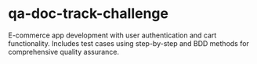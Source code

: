 # qa-doc-track-challenge
E-commerce app development with user authentication and cart functionality. Includes test cases using step-by-step and BDD methods for comprehensive quality assurance.

